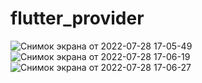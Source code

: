 # flutter_provider

![Снимок экрана от 2022-07-28 17-05-49](https://user-images.githubusercontent.com/23060888/181525473-578c8eb5-ac31-4bba-b747-625b29a71788.png)
![Снимок экрана от 2022-07-28 17-06-19](https://user-images.githubusercontent.com/23060888/181525491-ac13ac53-8e2d-4680-b282-e892edc9f0c8.png)
![Снимок экрана от 2022-07-28 17-06-27](https://user-images.githubusercontent.com/23060888/181525495-069fe580-d5d3-4728-840d-41bd2addd0b0.png)
